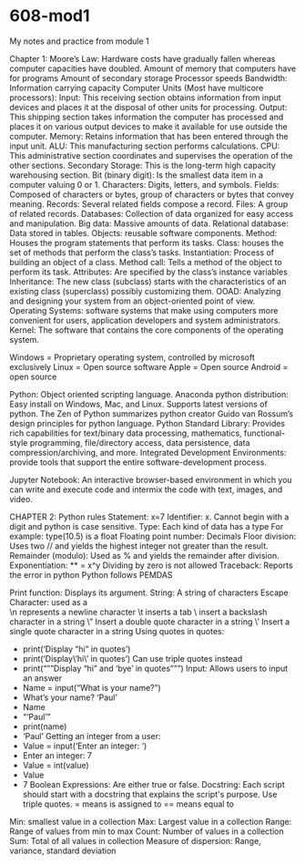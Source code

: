 # 608-mod1
My notes and practice from module 1

Chapter 1: 
Moore’s Law: Hardware costs have gradually fallen whereas computer capacities have doubled. 
Amount of memory that computers have for programs
Amount of secondary storage 
Processor speeds
Bandwidth: Information carrying capacity 
Computer Units (Most have multicore processors): 
Input: This receiving section obtains information from input devices and places it at the disposal of other units for processing. 
Output: This shipping section takes information the computer has processed and places it on various output devices to make it available for use outside the computer. 
Memory: Retains information that has been entered through the input unit. 
ALU: This manufacturing section performs calculations. 
CPU: This administrative section coordinates and supervises the operation of the other sections.
Secondary Storage: This is the long-term high capacity warehousing section. 
Bit (binary digit): Is the smallest data item in a computer valuing 0 or 1. 
Characters: Digits, letters, and symbols. 
Fields: Composed of characters or bytes, group of characters or bytes that convey meaning. 
Records: Several related fields compose a record. 
Files: A group of related records. 
Databases: Collection of data organized for easy access and manipulation. 
Big data: Massive amounts of data. 
Relational database: Data stored in tables. 
Objects: reusable software components. 
Method: Houses the program statements that perform its tasks. 
Class: houses the set of methods that perform the class’s tasks.
Instantiation: Process of building an object of a class. 
Method call: Tells a method of the object to perform its task. 
Attributes: Are specified by the class’s instance variables
Inheritance: The new class (subclass) starts with the characteristics of an existing class (superclass) possibly customizing them. 
OOAD: Analyzing and designing your system from an object-oriented point of view.  
Operating Systems: software systems that make using computers more convenient for users, application developers and system administrators. 
Kernel: The software that contains the core components of the operating system. 

Windows = Proprietary operating system, controlled by microsoft exclusively 
Linux = Open source software 
Apple = Open source
Android = open source


Python: 
Object oriented scripting language. 
Anaconda python distribution: 
Easy install on Windows, Mac, and Linux. 
Supports latest versions of python.
The Zen of Python summarizes python creator Guido van Rossum’s design principles for python language. 
Python Standard Library: Provides rich capabilities for text/binary data processing, mathematics, functional-style programming, file/directory access, data persistence, data compression/archiving, and more. 
Integrated Development Environments: provide tools that support the entire software-development process. 

Jupyter Notebook: An interactive browser-based environment in which you can write and execute code and intermix the code with text, images, and video. 

CHAPTER 2: 
Python rules
Statement: x=7 
Identifier: x. Cannot begin with a digit and python is case sensitive. 
Type: Each kind of data has a type 
For example: type(10.5) is a float 
Floating point number: Decimals 
Floor division: Uses two // and yields the highest integer not greater than the result. 
Remainder (modulo): Used as % and yields the remainder after division. 
Exponentiation: ** = x^y
Dividing by zero is not allowed
Traceback: Reports the error in python 
Python follows PEMDAS

Print function: Displays its argument. 
String: A string of characters 
Escape Character: used as a \
\n represents a newline character 
\t inserts a tab
\\ insert a backslash character in a string 
\” Insert a double quote character in a string
\’ Insert a single quote character in a string 
Using quotes in quotes: 
- print(‘Display “hi” in quotes’)
- print(‘Display\’hi\’ in quotes’)
Can use triple quotes instead
- print(“””Display “hi” and ‘bye’ in quotes”””)
Input: Allows users to input an answer
- Name = input(“What is your name?”)
- What’s your name? ‘Paul’ 
- Name
- “‘Paul’”
- print(name)
- ‘Paul’
Getting an integer from a user: 
- Value = input(‘Enter an integer: ‘) 
- Enter an integer: 7
- Value = int(value) 
- Value
- 7
Boolean Expressions: Are either true or false. 
Docstring: Each script should start with a docstring that explains the script's purpose. Use triple quotes. 
= means is assigned to 
== means equal to

Min: smallest value in a collection
Max: Largest value in a collection 
Range: Range of values from min to max
Count: Number of values in a collection
Sum: Total of all values in collection 
Measure of dispersion: Range, variance, standard deviation 
